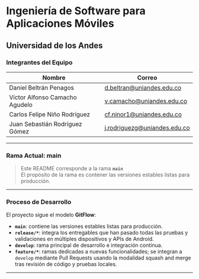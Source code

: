 # Ingeniería de Software para Aplicaciones Móviles
## Universidad de los Andes

### Integrantes del Equipo

| Nombre | Correo |
| ------ | ------ |
| Daniel Beltrán Penagos | d.beltran@uniandes.edu.co |
| Víctor Alfonso Camacho Agudelo | v.camacho@uniandes.edu.co |
| Carlos Felipe Niño Rodríguez | cf.ninor1@uniandes.edu.co |
| Juan Sebastián Rodríguez Gómez | j.rodriguezg@uniandes.edu.co |x

---

###  Rama Actual: main

> Este README corresponde a la rama **`main`**  
> El propósito de la rama es contener las versiones estables listas para producción.

---

### Proceso de Desarrollo

El proyecto sigue el modelo **GitFlow**:

- **`main`**: contiene las versiones estables listas para producción.  
- **`release/*`**: integra los entregables que han pasado todas las pruebas y validaciones en múltiples dispositivos y APIs de Android.  
- **`develop`**: rama principal de desarrollo e integración continua.  
- **`feature/*`**: ramas dedicadas a nuevas funcionalidades; se integran a `develop` mediante Pull Requests usando la modalidad squash and merge tras revisión de código y pruebas locales.

---
